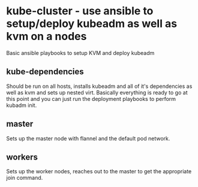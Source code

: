 # kube-cluster - use ansible to setup/deploy kubeadm as well as kvm on a nodes

Basic ansible playbooks to setup KVM and deploy kubeadm

## kube-dependencies

Should be run on all hosts, installs kubeadm and all of it's dependencies as well as kvm and sets up nested virt.  Basically everything is ready to go at this point and you can just run the deployment playbooks to perform kubadm init.

## master

Sets up the master node with flannel and the default pod network.

## workers

Sets up the worker nodes, reaches out to the master to get the appropriate join command.
